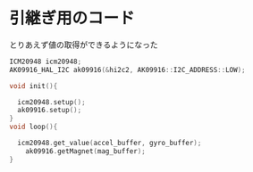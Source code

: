 # 引継ぎ用のコード

とりあえず値の取得ができるようになった

```cpp
ICM20948 icm20948; 
AK09916_HAL_I2C ak09916(&hi2c2, AK09916::I2C_ADDRESS::LOW);

void init(){

  icm20948.setup();
  ak09916.setup();
}
void loop(){

  icm20948.get_value(accel_buffer, gyro_buffer);
	ak09916.getMagnet(mag_buffer);
}


```
